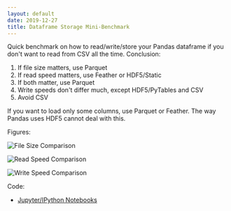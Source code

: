 ```yaml
---
layout: default
date: 2019-12-27
title: Dataframe Storage Mini-Benchmark
---
```


Quick benchmark on how to read/write/store your Pandas dataframe if you don't want to read from CSV all the time. Conclusion:

1. If file size matters, use Parquet
2. If read speed matters, use Feather or HDF5/Static
3. If both matter, use Parquet
4. Write speeds don't differ much, except HDF5/PyTables and CSV
5. Avoid CSV

If you want to load only some columns, use Parquet or Feather. The way Pandas uses HDF5 cannot deal with this.

Figures:

![File Size Comparison](https://cheleb.net/public/images/bench_file_size.png)

![Read Speed Comparison](https://cheleb.net/public/images/bench_read_speed.png)

![Write Speed Comparison](https://cheleb.net/public/images/bench_write_speed.png)

Code:

- [Jupyter/IPython Notebooks](https://cheleb.net/ipython/bench/)
